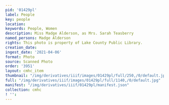 ```yaml
---
pid: '01429pl'
label: People
key: people
location: 
keywords: People, Women
description: Miss Madge Alderson, as Mrs. Sarah Teasberry
named_persons: Madge Alderson
rights: This photo is property of Lake County Public Library.
creation_date: 
ingest_date: '2021-04-06'
format: Photo
source: Scanned Photo
order: '3951'
layout: cmhc_item
thumbnail: "/img/derivatives/iiif/images/01429pl/full/250,/0/default.jpg"
full: "/img/derivatives/iiif/images/01429pl/full/1140,/0/default.jpg"
manifest: "/img/derivatives/iiif/01429pl/manifest.json"
collection: cmhc
! '': 
---
```

